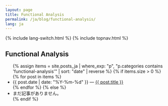 ```yaml
---
layout: page
title: Functional Analysis
permalink: /ja/blog/functional-analysis/
lang: ja
---
```


{% include lang-switch.html %} 
{% include topnav.html %}

<h2>Functional Analysis</h2>
<ul>
{% assign items = site.posts_ja | where_exp: "p", "p.categories contains 'functional-analysis'" | sort: "date" | reverse %}
{% if items.size > 0 %}
  {% for post in items %}
    <li><span class="muted">{{ post.date | date: "%Y-%m-%d" }}</span> — <a href="{{ post.url | relative_url }}">{{ post.title }}</a></li>
  {% endfor %}
{% else %}
  <li>まだ記事がありません。</li>
{% endif %}
</ul>

